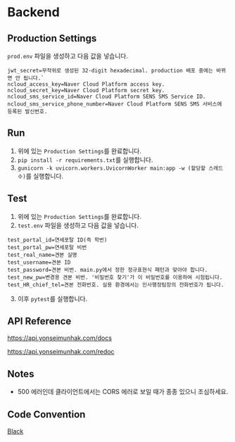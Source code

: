 # Backend
## Production Settings
`prod.env` 파일을 생성하고 다음 값을 넣습니다.
```
jwt_secret=무작위로 생성된 32-digit hexadecimal. production 배포 중에는 바뀌면 안 됩니다.`
ncloud_access_key=Naver Cloud Platform access key.
ncloud_secret_key=Naver Cloud Platform secret key.
ncloud_sms_service_id=Naver Cloud Platform SENS SMS Service ID.
ncloud_sms_service_phone_number=Naver Cloud Platform SENS SMS 서비스에 등록된 발신번호.
```
## Run
1. 위에 있는 `Production Settings`를 완료합니다.
1. `pip install -r requirements.txt`를 실행합니다.
1. `gunicorn -k uvicorn.workers.UvicornWorker main:app -w (할당할 스레드 수)`를 실행합니다.
## Test
1. 위에 있는 `Production Settings`를 완료합니다.
2. `test.env` 파일을 생성하고 다음 값을 넣습니다.
```
test_portal_id=연세포탈 ID(즉 학번)
test_portal_pw=연세포탈 비번
test_real_name=견본 실명
test_username=견본 ID
test_password=견본 비번. main.py에서 정한 정규표현식 패턴과 맞아야 합니다.
test_new_pw=변경용 견본 비번. '비밀번호 찾기'가 이 비밀번호를 이용하여 시험됩니다.
test_HR_chief_tel=견본 전화번호. 실용 환경에서는 인사행정팀장의 전화번호가 됩니다.
```
3. 이후 `pytest`를 실행합니다.
## API Reference
https://api.yonseimunhak.com/docs

https://api.yonseimunhak.com/redoc
## Notes
- 500 에러인데 클라이언트에서는 CORS 에러로 보일 때가 종종 있으니 조심하세요.
## Code Convention
[Black](https://github.com/psf/black)
